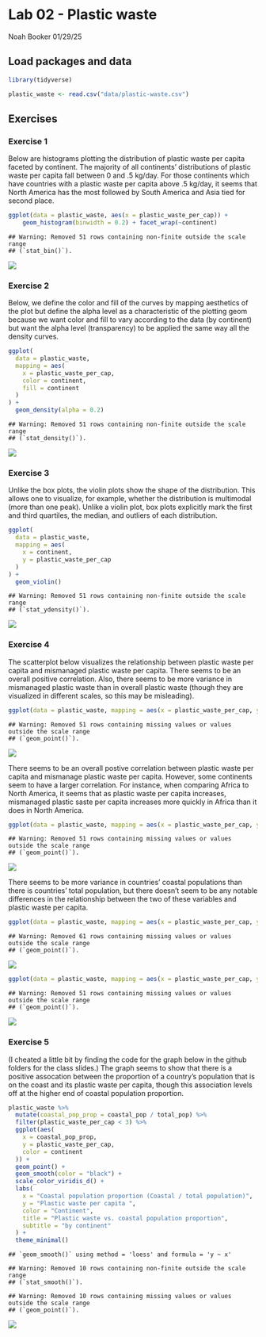Lab 02 - Plastic waste
================
Noah Booker
01/29/25

## Load packages and data

``` r
library(tidyverse)
```

``` r
plastic_waste <- read.csv("data/plastic-waste.csv")
```

## Exercises

### Exercise 1

Below are histograms plotting the distribution of plastic waste per
capita faceted by continent. The majority of all continents’
distributions of plastic waste per capita fall between 0 and .5 kg/day.
For those continents which have countries with a plastic waste per
capita above .5 kg/day, it seems that North America has the most
followed by South America and Asia tied for second place.

``` r
ggplot(data = plastic_waste, aes(x = plastic_waste_per_cap)) +
    geom_histogram(binwidth = 0.2) + facet_wrap(~continent)
```

    ## Warning: Removed 51 rows containing non-finite outside the scale range
    ## (`stat_bin()`).

![](lab-02_files/figure-gfm/plastic-waste-continent-1.png)<!-- -->

### Exercise 2

Below, we define the color and fill of the curves by mapping aesthetics
of the plot but define the alpha level as a characteristic of the
plotting geom because we want color and fill to vary according to the
data (by continent) but want the alpha level (transparency) to be
applied the same way all the density curves.

``` r
ggplot(
  data = plastic_waste,
  mapping = aes(
    x = plastic_waste_per_cap,
    color = continent,
    fill = continent
  )
) +
  geom_density(alpha = 0.2)
```

    ## Warning: Removed 51 rows containing non-finite outside the scale range
    ## (`stat_density()`).

![](lab-02_files/figure-gfm/plastic-waste-density-1.png)<!-- -->

### Exercise 3

Unlike the box plots, the violin plots show the shape of the
distribution. This allows one to visualize, for example, whether the
distribution is multimodal (more than one peak). Unlike a violin plot,
box plots explicitly mark the first and third quartiles, the median, and
outliers of each distribution.

``` r
ggplot(
  data = plastic_waste,
  mapping = aes(
    x = continent,
    y = plastic_waste_per_cap
  )
) +
  geom_violin()
```

    ## Warning: Removed 51 rows containing non-finite outside the scale range
    ## (`stat_ydensity()`).

![](lab-02_files/figure-gfm/plastic-waste-violin-1.png)<!-- -->

### Exercise 4

The scatterplot below visualizes the relationship between plastic waste
per capita and mismanaged plastic waste per capita. There seems to be an
overall positive correlation. Also, there seems to be more variance in
mismanaged plastic waste than in overall plastic waste (though they are
visualized in different scales, so this may be misleading).

``` r
ggplot(data = plastic_waste, mapping = aes(x = plastic_waste_per_cap, y = mismanaged_plastic_waste_per_cap)) + geom_point()
```

    ## Warning: Removed 51 rows containing missing values or values outside the scale range
    ## (`geom_point()`).

![](lab-02_files/figure-gfm/plastic-waste-mismanaged-1.png)<!-- -->

There seems to be an overall postive correlation between plastic waste
per capita and mismanage plastic waste per capita. However, some
continents seem to have a larger correlation. For instance, when
comparing Africa to North America, it seems that as plastic waste per
capita increases, mismanaged plastic saste per capita increases more
quickly in Africa than it does in North America.

``` r
ggplot(data = plastic_waste, mapping = aes(x = plastic_waste_per_cap, y = mismanaged_plastic_waste_per_cap, color = continent)) + geom_point()
```

    ## Warning: Removed 51 rows containing missing values or values outside the scale range
    ## (`geom_point()`).

![](lab-02_files/figure-gfm/plastic-waste-mismanaged-continent-1.png)<!-- -->

There seems to be more variance in countries’ coastal populations than
there is countries’ total population, but there doesn’t seem to be any
notable differences in the relationship between the two of these
variables and plastic waste per capita.

``` r
ggplot(data = plastic_waste, mapping = aes(x = plastic_waste_per_cap, y = total_pop, color = continent)) + geom_point()
```

    ## Warning: Removed 61 rows containing missing values or values outside the scale range
    ## (`geom_point()`).

![](lab-02_files/figure-gfm/plastic-waste-population-total-1.png)<!-- -->

``` r
ggplot(data = plastic_waste, mapping = aes(x = plastic_waste_per_cap, y = coastal_pop, color = continent)) + geom_point()
```

    ## Warning: Removed 51 rows containing missing values or values outside the scale range
    ## (`geom_point()`).

![](lab-02_files/figure-gfm/plastic-waste-population-coastal-1.png)<!-- -->

### Exercise 5

(I cheated a little bit by finding the code for the graph below in the
github folders for the class slides.) The graph seems to show that there
is a positive assocation between the proportion of a country’s
population that is on the coast and its plastic waste per capita, though
this association levels off at the higher end of coastal population
proportion.

``` r
plastic_waste %>%
  mutate(coastal_pop_prop = coastal_pop / total_pop) %>%
  filter(plastic_waste_per_cap < 3) %>%
  ggplot(aes(
    x = coastal_pop_prop,
    y = plastic_waste_per_cap,
    color = continent
  )) +
  geom_point() +
  geom_smooth(color = "black") +
  scale_color_viridis_d() +
  labs(
    x = "Coastal population proportion (Coastal / total population)",
    y = "Plastic waste per capita ",
    color = "Continent",
    title = "Plastic waste vs. coastal population proportion",
    subtitle = "by continent"
  ) +
  theme_minimal()
```

    ## `geom_smooth()` using method = 'loess' and formula = 'y ~ x'

    ## Warning: Removed 10 rows containing non-finite outside the scale range
    ## (`stat_smooth()`).

    ## Warning: Removed 10 rows containing missing values or values outside the scale range
    ## (`geom_point()`).

![](lab-02_files/figure-gfm/recreate-viz-1.png)<!-- -->

